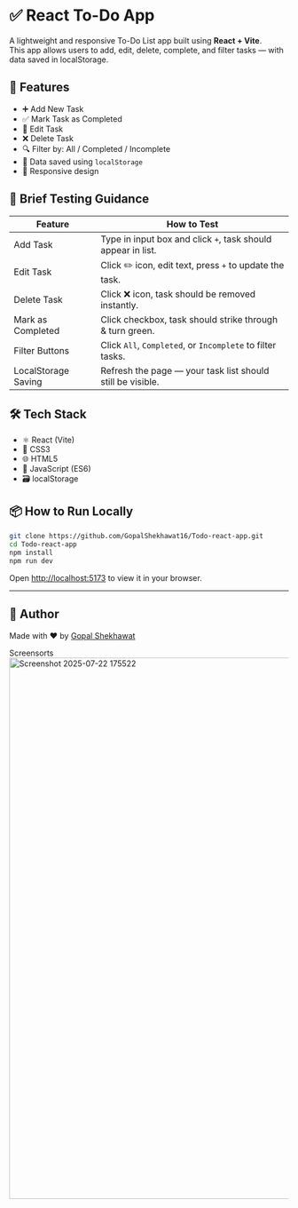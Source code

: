# ✅ React To-Do App

A lightweight and responsive To-Do List app built using **React + Vite**.  
This app allows users to add, edit, delete, complete, and filter tasks — with data saved in localStorage.

## 🚀 Features

- ➕ Add New Task
- ✅ Mark Task as Completed
- 📝 Edit Task
- ❌ Delete Task
- 🔍 Filter by: All / Completed / Incomplete
- 💾 Data saved using `localStorage`
- 📱 Responsive design

## 🧪 Brief Testing Guidance

| Feature               | How to Test                                                    |
|------------------------|----------------------------------------------------------------|
| Add Task               | Type in input box and click `+`, task should appear in list.   |
| Edit Task              | Click ✏️ icon, edit text, press `+` to update the task.        |
| Delete Task            | Click ❌ icon, task should be removed instantly.               |
| Mark as Completed      | Click checkbox, task should strike through & turn green.       |
| Filter Buttons         | Click `All`, `Completed`, or `Incomplete` to filter tasks.     |
| LocalStorage Saving    | Refresh the page — your task list should still be visible.     |

## 🛠 Tech Stack

- ⚛️ React (Vite)
- 💅 CSS3
- 🌐 HTML5
- 🧠 JavaScript (ES6)
- 🗃️ localStorage

## 📦 How to Run Locally

```bash
git clone https://github.com/GopalShekhawat16/Todo-react-app.git
cd Todo-react-app
npm install
npm run dev
```

Open [http://localhost:5173](http://localhost:5173) to view it in your browser.

---

## 🙌 Author

Made with ❤️ by [Gopal Shekhawat](https://github.com/GopalShekhawat16)

Screensorts
<img width="1906" height="975" alt="Screenshot 2025-07-22 175522" src="https://github.com/user-attachments/assets/d51a95e8-1279-4981-ad48-eaba405d3f9c" />
